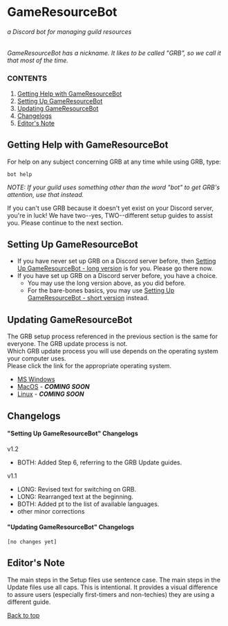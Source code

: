 # GameResourceBot
###### a Discord bot for managing guild resources

*GameResourceBot has a nickname. It likes to be called "GRB", so we call it that most of the time.*

### CONTENTS
1. [Getting Help with GameResourceBot](#getting-help-with-gameresourcebot)
2. [Setting Up GameResourceBot](#setting-up-gameresource-bot)
3. [Updating GameResourceBot](#updating-gameresourcebot)
4. [Changelogs](#changelogs)
5. [Editor's Note](#editors-note)

## Getting Help with GameResourceBot
For help on any subject concerning GRB at any time while using GRB, type:  

	bot help

*NOTE: If your guild uses something other than the word "bot" to get GRB's attention, use that instead.*

If you can't use GRB because it doesn't yet exist on your Discord server, you're in luck! We have two--yes, TWO--different setup guides to assist you. Please continue to the next section.

## Setting Up GameResourceBot
- If you have never set up GRB on a Discord server before, then [Setting Up GameResourceBot - long version](./SETUP-long.md) is for you. Please go there now.
- If you have set up GRB on a Discord server before, you have a choice.
	- You may use the long version above, as you did before.
	- For the bare-bones basics, you may use [Setting Up GameResourceBot - short version](./SETUP-short.md) instead.

## Updating GameResourceBot
The GRB setup process referenced in the previous section is the same for everyone. The GRB update process is not.  
Which GRB update process you will use depends on the operating system your computer uses.  
Please click the link for the appropriate operating system.
- [MS Windows](./UPDATE-MSWin.md)
- [MacOS](./UPDATE-MacOS.md) - ***COMING SOON***
- [Linux](./UPDATE-Linux.md) - ***COMING SOON***

## Changelogs
#### "Setting Up GameResourceBot" Changelogs

v1.2
- BOTH: Added Step 6, referring to the GRB Update guides.

v1.1
- LONG: Revised text for switching on GRB.
- LONG: Rearranged text at the beginning.
- BOTH: Added pt to the list of available languages.
- other minor corrections

#### "Updating GameResourceBot" Changelogs
    [no changes yet]

## Editor's Note
The main steps in the Setup files use sentence case.
The main steps in the Update files use all caps.
This is intentional. It provides a visual difference to assure users (especially first-timers and non-techies) they are using a different guide.

[Back to top](#gameresourcebot)
